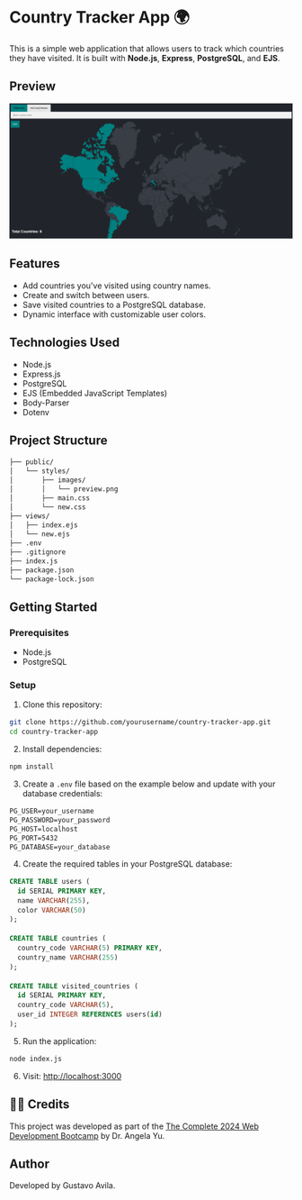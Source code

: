 
# Country Tracker App 🌍

This is a simple web application that allows users to track which countries they have visited. It is built with **Node.js**, **Express**, **PostgreSQL**, and **EJS**.

## Preview

![Family Travel Tracker Preview](public/styles/images/preview.png)

## Features

- Add countries you've visited using country names.
- Create and switch between users.
- Save visited countries to a PostgreSQL database.
- Dynamic interface with customizable user colors.

## Technologies Used

- Node.js
- Express.js
- PostgreSQL
- EJS (Embedded JavaScript Templates)
- Body-Parser
- Dotenv

## Project Structure

```
├── public/
│   └── styles/
│       ├── images/
│       │   └── preview.png
│       ├── main.css
│       └── new.css
├── views/
│   ├── index.ejs
│   └── new.ejs
├── .env
├── .gitignore
├── index.js
├── package.json
└── package-lock.json
```

## Getting Started

### Prerequisites

- Node.js
- PostgreSQL

### Setup

1. Clone this repository:
```bash
git clone https://github.com/yourusername/country-tracker-app.git
cd country-tracker-app
```

2. Install dependencies:
```bash
npm install
```

3. Create a `.env` file based on the example below and update with your database credentials:

```
PG_USER=your_username
PG_PASSWORD=your_password
PG_HOST=localhost
PG_PORT=5432
PG_DATABASE=your_database
```

4. Create the required tables in your PostgreSQL database:

```sql
CREATE TABLE users (
  id SERIAL PRIMARY KEY,
  name VARCHAR(255),
  color VARCHAR(50)
);

CREATE TABLE countries (
  country_code VARCHAR(5) PRIMARY KEY,
  country_name VARCHAR(255)
);

CREATE TABLE visited_countries (
  id SERIAL PRIMARY KEY,
  country_code VARCHAR(5),
  user_id INTEGER REFERENCES users(id)
);
```

5. Run the application:
```bash
node index.js
```

6. Visit: [http://localhost:3000](http://localhost:3000)

## 🧑‍🏫 Credits

This project was developed as part of the [The Complete 2024 Web Development Bootcamp](https://www.udemy.com/course/the-complete-web-development-bootcamp/) by Dr. Angela Yu.

## Author

Developed by Gustavo Avila.
